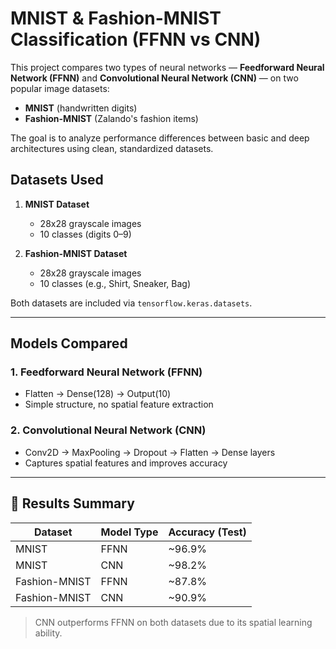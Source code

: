 # MNIST & Fashion-MNIST Classification (FFNN vs CNN)

This project compares two types of neural networks — **Feedforward Neural Network (FFNN)** and **Convolutional Neural Network (CNN)** — on two popular image datasets:
- **MNIST** (handwritten digits)
- **Fashion-MNIST** (Zalando's fashion items)

The goal is to analyze performance differences between basic and deep architectures using clean, standardized datasets.


## Datasets Used

1. **MNIST Dataset**
   - 28x28 grayscale images
   - 10 classes (digits 0–9)

2. **Fashion-MNIST Dataset**
   - 28x28 grayscale images
   - 10 classes (e.g., Shirt, Sneaker, Bag)

Both datasets are included via `tensorflow.keras.datasets`.

---

## Models Compared

### 1. **Feedforward Neural Network (FFNN)**
- Flatten -> Dense(128) -> Output(10)
- Simple structure, no spatial feature extraction

### 2. **Convolutional Neural Network (CNN)**
- Conv2D -> MaxPooling -> Dropout -> Flatten → Dense layers
- Captures spatial features and improves accuracy

---

## 🎯 Results Summary

| Dataset        | Model Type | Accuracy (Test) |
|----------------|------------|-----------------|
| MNIST          | FFNN       | ~96.9%            |
| MNIST          | CNN        | ~98.2%          |
| Fashion-MNIST  | FFNN       | ~87.8%            |
| Fashion-MNIST  | CNN        | ~90.9%            |

> CNN outperforms FFNN on both datasets due to its spatial learning ability.
